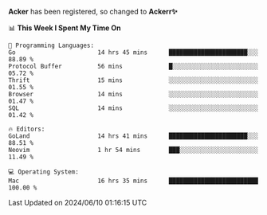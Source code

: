 **Acker** has been registered, so changed to **Ackerr✨**

<!--START_SECTION:waka-->
📊 **This Week I Spent My Time On** 

```text
💬 Programming Languages: 
Go                       14 hrs 45 mins      ██████████████████████░░░   88.89 % 
Protocol Buffer          56 mins             █░░░░░░░░░░░░░░░░░░░░░░░░   05.72 % 
Thrift                   15 mins             ░░░░░░░░░░░░░░░░░░░░░░░░░   01.55 % 
Browser                  14 mins             ░░░░░░░░░░░░░░░░░░░░░░░░░   01.47 % 
SQL                      14 mins             ░░░░░░░░░░░░░░░░░░░░░░░░░   01.42 % 

🔥 Editors: 
GoLand                   14 hrs 41 mins      ██████████████████████░░░   88.51 % 
Neovim                   1 hr 54 mins        ███░░░░░░░░░░░░░░░░░░░░░░   11.49 % 

💻 Operating System: 
Mac                      16 hrs 35 mins      █████████████████████████   100.00 % 
```


 Last Updated on 2024/06/10 01:16:15 UTC
<!--END_SECTION:waka-->
